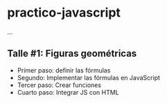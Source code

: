# practico-javascript

...

## Talle #1: Figuras geométricas

- Primer paso: definir las fórmulas
- Segundo: Implementar las fórmulas en JavaScript
- Tercer paso: Crear funciones
- Cuarto paso: Integrar JS con HTML

